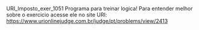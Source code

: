 URI_Imposto_exer_1051
Programa para treinar logica!
Para entender melhor sobre o exercicio acesse ele no site URI: https://www.urionlinejudge.com.br/judge/pt/problems/view/2413
